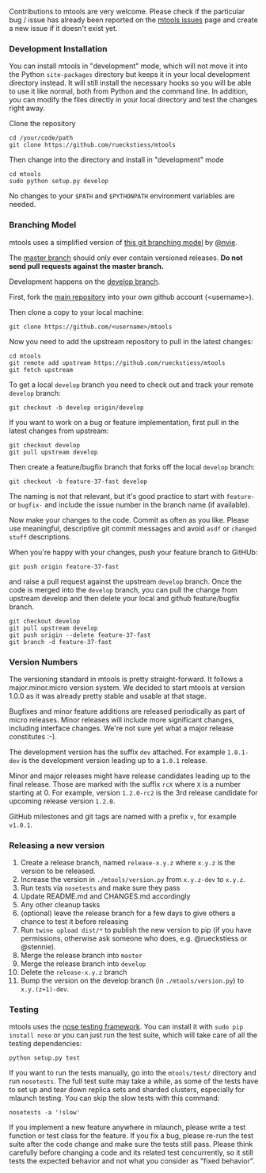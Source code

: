 Contributions to mtools are very welcome. Please check if the particular bug / issue has already been reported on the [mtools issues](https://github.com/rueckstiess/mtools/issues?state=open) page and create a new issue if it doesn't exist yet.

### Development Installation

You can install mtools in "development" mode, which will not move it into the Python `site-packages` directory but keeps it in your local development directory instead. It will still install the necessary hooks so you will be able to use it like normal, both from Python and the command line. In addition, you can modify the files directly in your local directory and test the changes right away.

Clone the repository

    cd /your/code/path
    git clone https://github.com/rueckstiess/mtools

Then change into the directory and install in "development" mode

	cd mtools
	sudo python setup.py develop

No changes to your `$PATH` and `$PYTHONPATH` environment variables are needed.


### Branching Model

mtools uses a simplified version of [this git branching model](http://nvie.com/posts/a-successful-git-branching-model/) by [@nvie](https://twitter.com/nvie).

The [master branch](https://github.com/rueckstiess/mtools) should only ever contain versioned releases. **Do not send pull requests against the master branch.**

Development happens on the [develop branch](https://github.com/rueckstiess/mtools/tree/develop). 

First, fork the [main repository](https://github.com/rueckstiess/mtools) into your own github account (&lt;username&gt;). 

Then clone a copy to your local machine:

    git clone https://github.com/<username>/mtools

Now you need to add the upstream repository to pull in the latest changes:

    cd mtools
    git remote add upstream https://github.com/rueckstiess/mtools
    git fetch upstream

To get a local `develop` branch you need to check out and track your remote `develop` branch:

    git checkout -b develop origin/develop

If you want to work on a bug or feature implementation, first pull in the latest changes from upstream:

    git checkout develop
    git pull upstream develop

Then create a feature/bugfix branch that forks off the local `develop` branch:

    git checkout -b feature-37-fast develop

The naming is not that relevant, but it's good practice to start with `feature-` or `bugfix-` and include the issue number in the branch name (if available).

Now make your changes to the code. Commit as often as you like. Please use meaningful, descriptive git commit messages and avoid `asdf` or `changed stuff` descriptions.

When you're happy with your changes, push your feature branch to GitHUb: 

    git push origin feature-37-fast

and raise a pull request against the upstream `develop` branch. Once the code is merged into the `develop` branch, you can pull the change from upstream develop and then delete your local and github feature/bugfix branch.

    git checkout develop
    git pull upstream develop
    git push origin --delete feature-37-fast
    git branch -d feature-37-fast


### Version Numbers

The versioning standard in mtools is pretty straight-forward. It follows a major.minor.micro version system. We decided to start mtools at version 1.0.0 as it was already pretty stable and usable at that stage.

Bugfixes and minor feature additions are released periodically as part of micro releases. Minor releases will include more significant changes, including interface changes. We're not sure yet what a major release constitutes :-).

The development version has the suffix `dev` attached. For example `1.0.1-dev` is the development version leading up to a `1.0.1` release.

Minor and major releases might have release candidates leading up to the final release. Those are marked with the suffix `rcX` where `X` 
is a number starting at 0. For example, version `1.2.0-rc2` is the 3rd release candidate for upcoming release version `1.2.0`.

GitHub milestones and git tags are named with a prefix `v`, for example `v1.0.1`.


### Releasing a new version

1. Create a release branch, named `release-x.y.z` where `x.y.z` is the version to be released.
2. Increase the version in `./mtools/version.py` from `x.y.z-dev` to `x.y.z`.
3. Run tests via `nosetests` and make sure they pass
4. Update README.md and CHANGES.md accordingly
5. Any other cleanup tasks
6. (optional) leave the release branch for a few days to give others a chance to test it before releasing
7. Run `twine upload dist/*` to publish the new version to pip (if you have permissions, otherwise ask someone who does, e.g. @rueckstiess or @stennie).
8. Merge the release branch into `master`
9. Merge the release branch into `develop`
10. Delete the `release-x.y.z` branch
11. Bump the version on the develop branch (in `./mtools/version.py`) to `x.y.(z+1)-dev`.

### Testing

mtools uses the [nose testing framework](https://github.com/nose-devs/nose). You can install it with `sudo pip install nose` or you can just run the test suite, which will take care of all the testing dependencies:

    python setup.py test

If you want to run the tests manually, go into the `mtools/test/` directory and run `nosetests`. The full test suite may take a while, as some of the tests have to set up and tear down replica sets and sharded clusters, especially for mlaunch testing. You can skip the slow tests with this command:

    nosetests -a '!slow'

If you implement a new feature anywhere in mlaunch, please write a test function or test class for the feature. If you fix a bug, please re-run the test suite after the code change and make sure the tests still pass. Please think carefully before changing a code and its related test concurrently, so it still tests the expected behavior and not what you consider as "fixed behavior".

